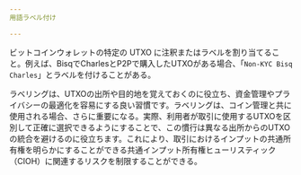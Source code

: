 ```yaml
---
用語ラベル付け

---
```

ビットコインウォレットの特定の UTXO に注釈またはラベルを割り当てること。例えば、BisqでCharlesとP2Pで購入したUTXOがある場合、「`Non-KYC Bisq Charles`」とラベルを付けることがある。

ラベリングは、UTXOの出所や目的地を覚えておくのに役立ち、資金管理やプライバシーの最適化を容易にする良い習慣です。ラベリングは、コイン管理と共に使用される場合、さらに重要になる。実際、利用者が取引に使用するUTXOを区別して正確に選択できるようにすることで、この慣行は異なる出所からのUTXOの統合を避けるのに役立ちます。これにより、取引におけるインプットの共通所有権を明らかにすることができる共通インプット所有権ヒューリスティック（CIOH）に関連するリスクを制限することができる。